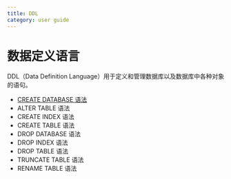 ```yaml
---
title: DDL
category: user guide
---
```


# 数据定义语言
DDL（Data Definition Language）用于定义和管理数据库以及数据库中各种对象的语句。

+ [CREATE DATABASE 语法](create-database.md)
+ ALTER TABLE 语法
+ CREATE INDEX 语法
+ CREATE TABLE 语法
+ DROP DATABASE 语法
+ DROP INDEX 语法
+ DROP TABLE 语法
+ TRUNCATE TABLE 语法
+ RENAME TABLE 语法